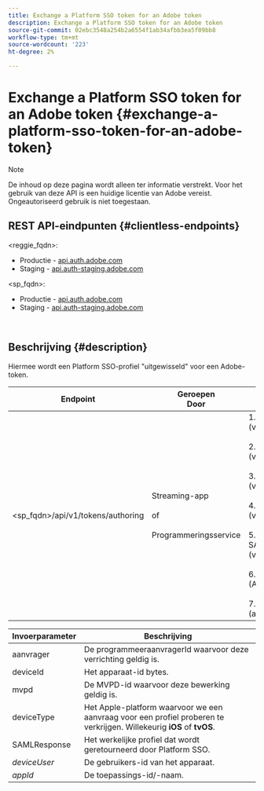 ```yaml
---
title: Exchange a Platform SSO token for an Adobe token
description: Exchange a Platform SSO token for an Adobe token
source-git-commit: 02ebc3548a254b2a6554f1ab34afbb3ea5f09bb8
workflow-type: tm+mt
source-wordcount: '223'
ht-degree: 2%

---
```


# Exchange a Platform SSO token for an Adobe token {#exchange-a-platform-sso-token-for-an-adobe-token}

>[!NOTE]
>
>De inhoud op deze pagina wordt alleen ter informatie verstrekt. Voor het gebruik van deze API is een huidige licentie van Adobe vereist. Ongeautoriseerd gebruik is niet toegestaan.

## REST API-eindpunten {#clientless-endpoints}

&lt;reggie_fqdn>:

* Productie - [api.auth.adobe.com](http://api.auth.adobe.com/)
* Staging - [api.auth-staging.adobe.com](http://api.auth-staging.adobe.com/)

&lt;sp_fqdn>:

* Productie - [api.auth.adobe.com](http://api.auth.adobe.com/)
* Staging - [api.auth-staging.adobe.com](http://api.auth-staging.adobe.com/)

</br>

## Beschrijving {#description}

Hiermee wordt een Platform SSO-profiel &quot;uitgewisseld&quot; voor een Adobe-token.

| Endpoint | Geroepen  </br>Door | Invoer   </br>Params | HTTP  </br>Methode | Antwoord | HTTP  </br>Antwoord |
| --- | --- | --- | --- | --- | --- |
| &lt;sp_fqdn>/api/v1/tokens/authoring | Streaming-app</br></br>of</br></br>Programmeringsservice | 1. Aanvrager (verplicht)</br>    </br>2.  deviceId (verplicht)</br>    </br>3.  mvpd (verplicht)</br>    </br>4.  deviceType (verplicht)</br>    </br>5.  SAMLResponse (verplicht)</br>    </br>6.  deviceUser (Afgekeurd)</br>    </br>7.  appId (afgekeurd) | POST | De succesvolle reactie zal 204 Geen Inhoud zijn, erop wijzend dat het teken met succes werd gecreeerd en klaar voor gebruik voor de auteurstromen is. | 204 - Geen inhoud   </br>400 - Onjuist verzoek |


| Invoerparameter | Beschrijving |
| --- | --- |
| aanvrager | De programmeeraanvragerId waarvoor deze verrichting geldig is. |
| deviceId | Het apparaat-id bytes. |
| mvpd | De MVPD-id waarvoor deze bewerking geldig is. |
| deviceType | Het Apple-platform waarvoor we een aanvraag voor een profiel proberen te verkrijgen.  Willekeurig **iOS** of **tvOS**. |
| SAMLResponse | Het werkelijke profiel dat wordt geretourneerd door Platform SSO. |
| _deviceUser_ | De gebruikers-id van het apparaat. |
| _appId_ | De toepassings-id/-naam. |

